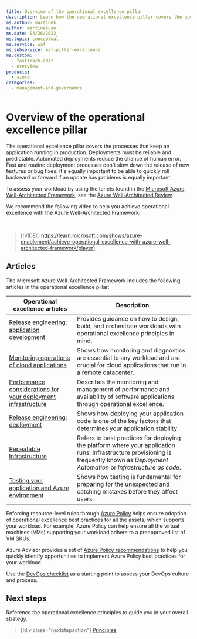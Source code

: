 ```yaml
---
title: Overview of the operational excellence pillar
description: Learn how the operational excellence pillar covers the operations processes that keep an application running in production.
ms.author: martinek
author: martinekuan
ms.date: 04/26/2023
ms.topic: conceptual
ms.service: waf
ms.subservice: waf-pillar-excellence
ms.custom:
  - fasttrack-edit
  - overview
products:
  - azure
categories:
  - management-and-governance
---
```


# Overview of the operational excellence pillar

The operational excellence pillar covers the processes that keep an application running in production. Deployments must be reliable and predictable. Automated deployments reduce the chance of human error. Fast and routine deployment processes don't slow down the release of new features or bug fixes. It's equally important to be able to quickly roll backward or forward if an update has problems is equally important.

To assess your workload by using the tenets found in the [Microsoft Azure Well-Architected Framework](/azure/architecture/framework/), see the [Azure Well-Architected Review](/assessments/?id=azure-architecture-review&mode=pre-assessment).

We recommend the following video to help you achieve operational excellence with the Azure Well-Architected Framework:

<!-- markdownlint-disable MD034 -->

<br>

> [!VIDEO https://learn.microsoft.com/shows/azure-enablement/achieve-operational-excellence-with-azure-well-architected-framework/player]

<!-- markdownlint-enable MD034 -->

## Articles

The Microsoft Azure Well-Architected Framework includes the following articles in the operational excellence pillar:

| Operational excellence articles | Description |
|-------------------|-------------|
| [Release engineering: application development][app-design] | Provides guidance on how to design, build, and orchestrate workloads with operational excellence principles in mind. |
| [Monitoring operations of cloud applications][monitoring] | Shows how monitoring and diagnostics are essential to any workload and are crucial for cloud applications that run in a remote datacenter. |
| [Performance considerations for your deployment infrastructure][performance] | Describes the monitoring and management of performance and availability of software applications through operational excellence. |
| [Release engineering: deployment][deployment] | Shows how deploying your application code is one of the key factors that determines your application stability. |
| [Repeatable Infrastructure][iac] | Refers to best practices for deploying the platform where your application runs. Infrastructure provisioning is frequently known as *Deployment Automation* or *Infrastructure as code*. |
| [Testing your application and Azure environment][testing] | Shows how testing is fundamental for preparing for the unexpected and catching mistakes before they affect users. |

Enforcing resource-level rules through [Azure Policy](/azure/governance/policy/overview) helps ensure adoption of operational excellence best practices for all the assets, which supports your workload. For example, Azure Policy can help ensure all the virtual machines (VMs) supporting your workload adhere to a preapproved list of VM SKUs.

Azure Advisor provides a set of [Azure Policy recommendations](/azure/advisor/advisor-operational-excellence-recommendations#use-azure-policy-recommendations) to help you quickly identify opportunities to implement Azure Policy best practices for your workload.

Use the [DevOps checklist][devops-checklist] as a starting point to assess your DevOps culture and process.

## Next steps

Reference the operational excellence principles to guide you in your overall strategy.

> [!div class="nextstepaction"]
> [Principles](principles.md)

<!-- devops disciplines -->
[monitoring]: ./checklist.md
[performance]: ./release-engineering-performance.md
[deployment]: ./release-engineering-cd.md
[iac]: ./automation-infrastructure.md
[testing]: ./release-engineering-testing.md
[app-design]: /azure/architecture/framework/devops/release-engineering-app-dev

<!-- checklist -->
[devops-checklist]: /azure/architecture/checklist/dev-ops
